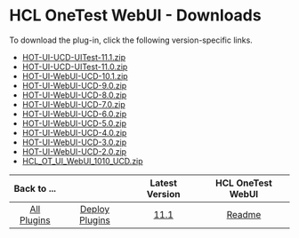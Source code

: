 
# HCL OneTest WebUI - Downloads

To download the plug-in, click the following version-specific links.
- [HOT-UI-UCD-UITest-11.1.zip](https://raw.githubusercontent.com/UrbanCode/IBM-UCD-PLUGINS/main/files/HCLOneTestWebUI/HOT-UI-UCD-UITest-11.1.zip)
- [HOT-UI-UCD-UITest-11.0.zip](https://raw.githubusercontent.com/UrbanCode/IBM-UCD-PLUGINS/main/files/HCLOneTestWebUI/HOT-UI-UCD-UITest-11.0.zip)
- [HOT-UI-WebUI-UCD-10.1.zip](https://raw.githubusercontent.com/UrbanCode/IBM-UCD-PLUGINS/main/files/HCLOneTestWebUI/HOT-UI-WebUI-UCD-10.1.zip)
- [HOT-UI-WebUI-UCD-9.0.zip](https://raw.githubusercontent.com/UrbanCode/IBM-UCD-PLUGINS/main/files/HCLOneTestWebUI/HOT-UI-WebUI-UCD-9.0.zip)
- [HOT-UI-WebUI-UCD-8.0.zip](https://raw.githubusercontent.com/UrbanCode/IBM-UCD-PLUGINS/main/files/HCLOneTestWebUI/HOT-UI-WebUI-UCD-8.0.zip)
- [HOT-UI-WebUI-UCD-7.0.zip](https://raw.githubusercontent.com/UrbanCode/IBM-UCD-PLUGINS/main/files/HCLOneTestWebUI/HOT-UI-WebUI-UCD-7.0.zip)
- [HOT-UI-WebUI-UCD-6.0.zip](https://raw.githubusercontent.com/UrbanCode/IBM-UCD-PLUGINS/main/files/HCLOneTestWebUI/HOT-UI-WebUI-UCD-6.0.zip)
- [HOT-UI-WebUI-UCD-5.0.zip](https://raw.githubusercontent.com/UrbanCode/IBM-UCD-PLUGINS/main/files/HCLOneTestWebUI/HOT-UI-WebUI-UCD-5.0.zip)
- [HOT-UI-WebUI-UCD-4.0.zip](https://raw.githubusercontent.com/UrbanCode/IBM-UCD-PLUGINS/main/files/HCLOneTestWebUI/HOT-UI-WebUI-UCD-4.0.zip)
- [HOT-UI-WebUI-UCD-3.0.zip](https://raw.githubusercontent.com/UrbanCode/IBM-UCD-PLUGINS/main/files/HCLOneTestWebUI/HOT-UI-WebUI-UCD-3.0.zip)
- [HOT-UI-WebUI-UCD-2.0.zip](https://raw.githubusercontent.com/UrbanCode/IBM-UCD-PLUGINS/main/files/HCLOneTestWebUI/HOT-UI-WebUI-UCD-2.0.zip)
- [HCL_OT_UI_WebUI_1010_UCD.zip](https://raw.githubusercontent.com/UrbanCode/IBM-UCD-PLUGINS/main/files/HCLOneTestWebUI/HCL_OT_UI_WebUI_1010_UCD.zip)

|Back to ...||Latest Version|HCL OneTest WebUI |
| :---: | :---: | :---: | :---: |
|[All Plugins](../../index.md)|[Deploy Plugins](../README.md)|[11.1](https://raw.githubusercontent.com/UrbanCode/IBM-UCD-PLUGINS/main/files/HCLOneTestWebUI/HOT-UI-UCD-UITest-11.1.zip)|[Readme](README.md)|
